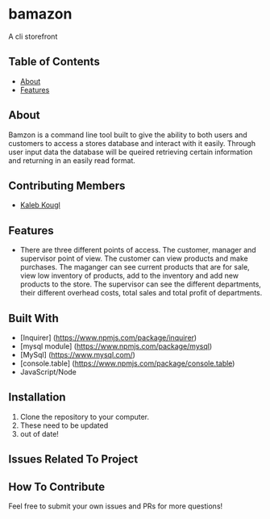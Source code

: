 # bamazon
A cli storefront

## Table of Contents

- [About](#about)
- [Features](#features)

## About
Bamzon is a command line tool built to give the ability to both users and customers to access a stores database and interact with it easily. Through user input data the database will be queired retrieving certain information and returning in an easily read format. 

## Contributing Members

* [Kaleb Kougl](https://github.com/Kaleb-kougl) 

## Features

* There are three different points of access. The customer, manager and supervisor point of view. The customer can view products and make purchases. The maganger can see current products that are for sale, view low inventory of products, add to the inventory and add new products to the store. The supervisor can see the different departments, their different overhead costs, total sales and total profit of departments.


## Built With
* [Inquirer] (https://www.npmjs.com/package/inquirer)
* [mysql module] (https://www.npmjs.com/package/mysql)
* [MySql] (https://www.mysql.com/)
* [console.table] (https://www.npmjs.com/package/console.table)
* JavaScript/Node

## Installation

1. Clone the repository to your computer. 
1. These need to be updated
1. out of date!

## Issues Related To Project



## How To Contribute

Feel free to submit your own issues and PRs for more questions!
